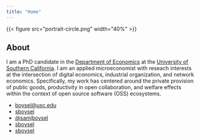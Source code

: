```yaml
---
title: "Home"
---
```


<style>
main#content ul {
    width: 90%;
    margin: auto;
}
main#content ul li {
    display: inline;
    margin: 0px 2px 0px 2px;
}
</style>


{{< figure src="portrait-circle.png" width="40%" >}} 

## About

I am a PhD candidate in the [Department of
Economics](https://dornsife.usc.edu/econ/home/) at the [University of Southern
California](https://www.usc.edu/).  I am an applied microeconomist with reseach
interests at the intersection of digital economics, industrial organization, and
network economics.  Specifically, my work has centered around the private
provision of public goods, productivity in open collaboration, and welfare
effects within the context of open source software (OSS) ecosystems.

- <i class="fa fa-envelope-o" aria-hidden="true"></i> [boysel@usc.edu](mailto:boysel@usc.edu) 
- <i class="fa fa-github" aria-hidden="true"></i> [sboysel](https://github.com/sboysel) 
- <i class="fa fa-twitter" aria-hidden="true"></i> [@samjboysel](https://twitter.com/samjboysel?lang=en) 
- <i class="fa fa-stack-overflow" aria-hidden="true"></i> [sboysel](https://stackoverflow.com/users/3277821/sboysel)
- <i class="fa fa-linkedin" aria-hidden="true"></i> [sboysel](https://www.linkedin.com/in/sboysel)

[//]: # (JEL Codes: L86, O36, D23, D24, D26, D62, D85)
